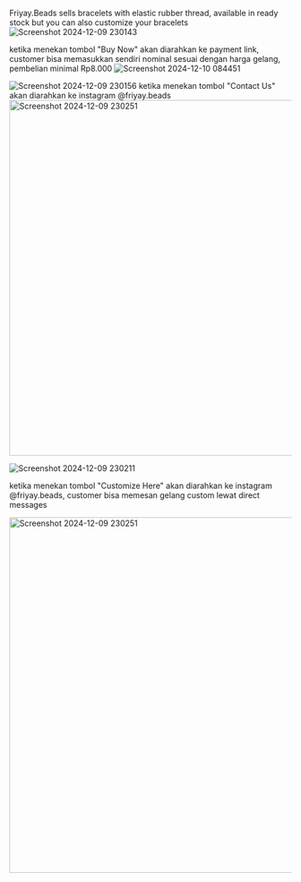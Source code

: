 Friyay.Beads sells bracelets with elastic rubber thread, available in ready stock but you can also customize your bracelets
![Screenshot 2024-12-09 230143](https://github.com/user-attachments/assets/0f4403f8-c68e-478c-b26a-c559c5fa0b92)

ketika menekan tombol "Buy Now" akan diarahkan ke payment link, customer bisa memasukkan sendiri nominal sesuai dengan harga gelang, pembelian minimal Rp8.000
![Screenshot 2024-12-10 084451](https://github.com/user-attachments/assets/dd2c08d4-c757-4b95-bfc5-ecbba4ab294e)


![Screenshot 2024-12-09 230156](https://github.com/user-attachments/assets/ce8e9b4e-4c6e-44ed-8eed-0a3620cb6d06)
ketika menekan tombol "Contact Us" akan diarahkan ke instagram @friyay.beads
<img width="634" alt="Screenshot 2024-12-09 230251" src="https://github.com/user-attachments/assets/0f88f4b9-7ce5-42a9-bcb8-c2e54302b86a">

![Screenshot 2024-12-09 230211](https://github.com/user-attachments/assets/ad6dda48-14b3-4b09-9883-c83779a1d1cd)

ketika menekan tombol "Customize Here" akan diarahkan ke instagram @friyay.beads, customer bisa memesan gelang custom lewat direct messages

<img width="634" alt="Screenshot 2024-12-09 230251" src="https://github.com/user-attachments/assets/589058b5-8651-4baa-9eae-5cd28a6e86fa">




